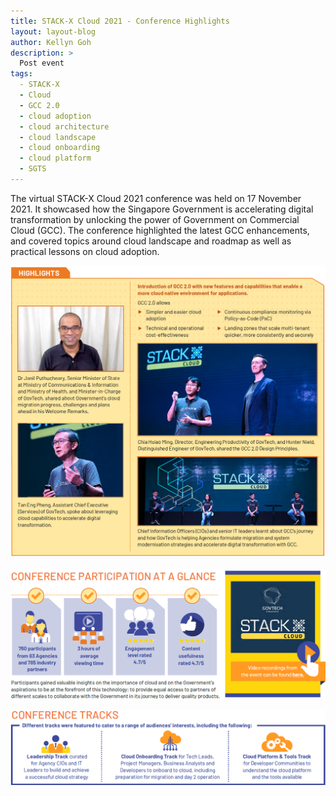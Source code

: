 ```yaml
---
title: STACK-X Cloud 2021 - Conference Highlights
layout: layout-blog
author: Kellyn Goh
description: >
  Post event
tags:
  - STACK-X
  - Cloud
  - GCC 2.0
  - cloud adoption
  - cloud architecture
  - cloud landscape
  - cloud onboarding
  - cloud platform
  - SGTS
---
```


The virtual STACK-X Cloud 2021 conference was held on 17 November 2021. It showcased how the Singapore Government is accelerating
digital transformation by unlocking the power of Government on Commercial Cloud (GCC). The conference highlighted the latest GCC enhancements, and covered topics around cloud landscape and roadmap as well as practical lessons on cloud adoption.

![StacKX_cloud](/assets/img/stackx-highlights.png)

[![StacKX_cloud](/assets/img/stackx-conf-stats.png)](/communities/events/stack-x-cloud-2021)

![StacKX_cloud](/assets/img/stackx-conf-tracks.png)
